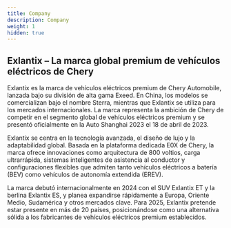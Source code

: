 ```yaml
---
title: Company
description: Company
weight: 1
hidden: true
---
```


## Exlantix – La marca global premium de vehículos eléctricos de Chery

Exlantix es la marca de vehículos eléctricos premium de Chery Automobile, lanzada bajo su división de alta gama Exeed. En China, los modelos se comercializan bajo el nombre Sterra, mientras que Exlantix se utiliza para los mercados internacionales. La marca representa la ambición de Chery de competir en el segmento global de vehículos eléctricos premium y se presentó oficialmente en la Auto Shanghai 2023 el 18 de abril de 2023.

Exlantix se centra en la tecnología avanzada, el diseño de lujo y la adaptabilidad global. Basada en la plataforma dedicada E0X de Chery, la marca ofrece innovaciones como arquitectura de 800 voltios, carga ultrarrápida, sistemas inteligentes de asistencia al conductor y configuraciones flexibles que admiten tanto vehículos eléctricos a batería (BEV) como vehículos de autonomía extendida (EREV).

La marca debutó internacionalmente en 2024 con el SUV Exlantix ET y la berlina Exlantix ES, y planea expandirse rápidamente a Europa, Oriente Medio, Sudamérica y otros mercados clave. Para 2025, Exlantix pretende estar presente en más de 20 países, posicionándose como una alternativa sólida a los fabricantes de vehículos eléctricos premium establecidos.